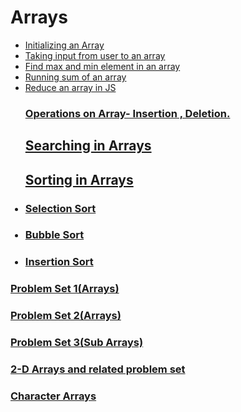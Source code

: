 # Arrays
<ul>
<li><a href="codes/array1.cpp">Initializing an Array</a></li>
<li><a href="codes/array2.cpp">Taking input from user to an array</a></li>
<li><a href="codes/arrayque1.cpp">Find max and min element in an array</a></li>
<li><a href="codes/que2.cpp">Running sum of an array</a></li>
<li><a href="codes/reduceArray.js">Reduce an array in JS</a>

### <a href="codes/operations.cpp">Operations on Array- Insertion , Deletion.</a>

## <a href="codes/searching/searching.cpp">Searching in Arrays</a>
## <a href="codes/sorting">Sorting in Arrays</a>
### <li><a href="codes/sorting/selectionsort.cpp">Selection Sort</a></li>
### <li><a href="codes/sorting/bubblesort.cpp">Bubble Sort</a></li>
### <li><a href="codes/sorting/insertionsort.cpp">Insertion Sort</a></li>
</ul>

### <a href="codes/problemset1">Problem Set 1(Arrays)</a>
### <a href="codes/">Problem Set 2(Arrays)</a>
### <a href="codes/">Problem Set 3(Sub Arrays)</a>
### <a href="codes/2d-arrays">2-D Arrays and related problem set</a>
### <a href="codes/char-arrays">Character Arrays</a>
